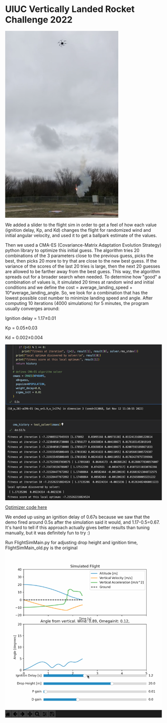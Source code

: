 # UIUC Vertically Landed Rocket Challenge 2022

<a><img src="rocket.png" align="top" height="600" ></a>


We added a slider to the flight sim in order to get a feel of how each value (ignition delay, Kp, and Kd) changes the flight for randomized wind and initial angular velocity, and used it to get a ballpark estimate of the values.

Then we used a CMA-ES (Covariance-Matrix Adaptation Evolution Strategy) python library to optimize this initial guess. The algorithm tries 20 combinations of the 3 parameters close to the previous guess, picks the best, then picks 20 more to try that are close to the new best guess. If the variance of the scores of the last 20 tries is large, then the next 20 guesses are allowed to be farther away from the best guess. This way, the algorithm spreads out for a broader search when needed. To determine how "good" a combination of values is, it simulated 20 times at random wind and initial conditions and we define the cost = average_landing_speed + 10*average_landing_angle. So, we look for a combination that has the lowest possible cost number to minimize landing speed and angle. After computing 10 iterations (4000 simulations) for 5 minutes, the program usually converges around:

Ignition delay = 1.17±0.01

Kp = 0.05±0.03

Kd = 0.002±0.004

<a><img src="output.png" align="top" height="500" ></a>

[Optimizer code here](https://github.com/qwertpas/FlightSim/blob/master/vlr_cma.ipynb)

We ended up using an ignition delay of 0.67s because we saw that the demo fired around 0.5s after the simulation said it would, and 1.17-0.5=0.67.
It's hard to tell if this approach actually gives better results than tuning manually, but it was definitely fun to try :)

Run FlightSimMain.py for adjusting drop height and ignition time, FlightSimMain_old.py is the original
![sliders](sliders.gif)
